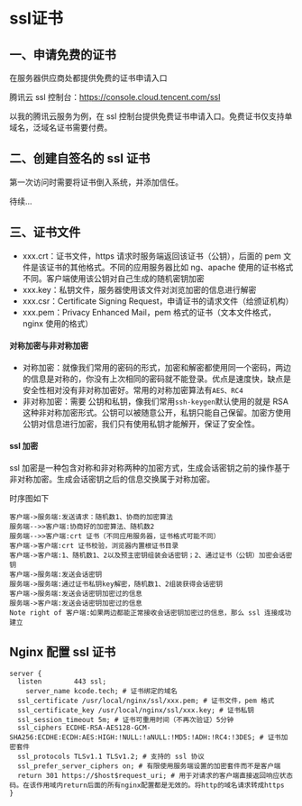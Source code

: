 # ssl证书

## 一、申请免费的证书

在服务器供应商处都提供免费的证书申请入口

腾讯云 ssl 控制台：https://console.cloud.tencent.com/ssl

以我的腾讯云服务为例，在 ssl 控制台提供免费证书申请入口。免费证书仅支持单域名，泛域名证书需要付费。

## 二、创建自签名的 ssl 证书

第一次访问时需要将证书倒入系统，并添加信任。

待续...

## 三、证书文件

- xxx.crt：证书文件，https 请求时服务端返回该证书（公钥），后面的 pem 文件是该证书的其他格式。不同的应用服务器比如 ng、apache 使用的证书格式不同。客户端使用该公钥对自己生成的随机密钥加密
- xxx.key：私钥文件，服务器使用该文件对浏览加密的信息进行解密
- xxx.csr：Certificate Signing Request，申请证书的请求文件（给颁证机构）
- xxx.pem：Privacy Enhanced Mail，pem 格式的证书（文本文件格式，nginx 使用的格式）

#### 对称加密与非对称加密

- 对称加密：就像我们常用的密码的形式，加密和解密都使用同一个密码，两边的信息是对称的，你没有上次相同的密码就不能登录。优点是速度快，缺点是安全性相对没有非对称加密好。常用的对称加密算法有`AES、RC4`
- 非对称加密：需要 公钥和私钥，像我们常用`ssh-keygen`默认使用的就是 RSA 这种非对称加密形式。公钥可以被随意公开，私钥只能自己保留。加密方使用公钥对信息进行加密，我们只有使用私钥才能解开，保证了安全性。

#### ssl 加密

ssl 加密是一种包含对称和非对称两种的加密方式，生成会话密钥之前的操作基于非对称加密。生成会话密钥之后的信息交换属于对称加密。

时序图如下

```sequence
客户端->服务端:发送请求：随机数1、协商的加密算法
服务端-->>客户端:协商好的加密算法、随机数2
服务端-->>客户端:crt 证书（不同应用服务器，证书格式可能不同）
客户端->客户端:crt 证书校验，浏览器内置根证书目录
客户端->客户端:1、随机数1、2以及预主密钥组装会话密钥；2、通过证书（公钥）加密会话密钥
客户端->服务端:发送会话密钥
服务端->服务端:通过证书私钥key解密，随机数1、2组装获得会话密钥
客户端->服务端:发送会话密钥加密过的信息
服务端->客户端:发送会话密钥加密过的信息
Note right of 客户端:如果两边都能正常接收会话密钥加密过的信息，那么 ssl 连接成功建立

```

## Nginx 配置 ssl 证书





```nginx
server {
  listen		443 ssl;
	server_name kcode.tech; # 证书绑定的域名
  ssl_certificate /usr/local/nginx/ssl/xxx.pem; # 证书文件，pem 格式
  ssl_certificate_key /usr/local/nginx/ssl/xxx.key; # 证书私钥
  ssl_session_timeout 5m; # 证书可重用时间（不再次验证）5分钟
  ssl_ciphers ECDHE-RSA-AES128-GCM-SHA256:ECDHE:ECDH:AES:HIGH:!NULL:!aNULL:!MD5:!ADH:!RC4:!3DES; # 证书加密套件
  ssl_protocols TLSv1.1 TLSv1.2; # 支持的 ssl 协议
  ssl_prefer_server_ciphers on; # 有限使用服务端设置的加密套件而不是客户端
  return 301 https://$host$request_uri; # 用于对请求的客户端直接返回响应状态码。在该作用域内return后面的所有nginx配置都是无效的。将http的域名请求转成https
}
```

